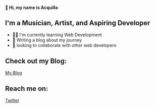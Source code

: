 #### 👋 Hi, my name is Acquilla

## I'm a Musician, Artist, and Aspiring Developer

- 👨‍🏭 I'm currently learning Web Development
- 📝 Writing a blog about my journey
- 🤝 looking to collaborate with other web developers

## Check out my Blog:

[My Blog](https://acquilla.blog/)

## Reach me on:

[Twitter](https://twitter.com/acquilla_c)
